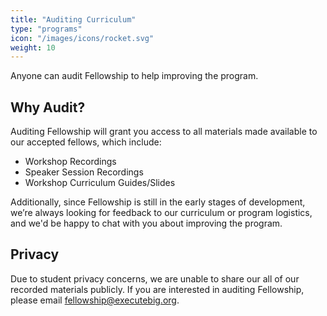 ```yaml
---
title: "Auditing Curriculum"
type: "programs"
icon: "/images/icons/rocket.svg"
weight: 10
---
```


Anyone can audit Fellowship to help improving the program.

## Why Audit?

Auditing Fellowship will grant you access to all materials made available to our accepted fellows, which include:

* Workshop Recordings
* Speaker Session Recordings
* Workshop Curriculum Guides/Slides

Additionally, since Fellowship is still in the early stages of development, we’re always looking for feedback to our 
curriculum or program logistics, and we'd be happy to chat with you about improving the program.

## Privacy

Due to student privacy concerns, we are unable to share our all of our recorded materials publicly. If you are 
interested in auditing Fellowship, please email fellowship@executebig.org.